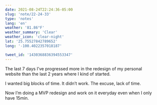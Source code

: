 ```yaml
---
date: 2021-08-24T22:24:36-05:00
slug: 'note/22-24-33'
type: 'notes'
lang: 'en'
weather: '81.86°F'
weather_summary: 'Clear'
weather_icon: 'clear-night'
lat: '25.75527842789652'
long: '-100.4022357018187'

tweet_id: '1430368836394553347'
---
```

The last 7 days I’ve progressed more in the redesign of my personal website than the last 2 years where I kind of started.

I wanted big blocks of time. It didn’t work. The excuse, lack of time.

Now I’m doing a MVP redesign and work on it everyday even when I only have 15min.